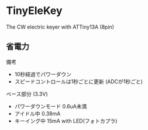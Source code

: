 TinyEleKey
==========

The CW electric keyer with ATTiny13A (8pin)


省電力
------

備考

- 10秒経過でパワーダウン
- スピードコントロールは1秒ごとに更新 (ADCが1秒ごと)

ベース部分 (3.3V)

- パワーダウンモード 0.6uA未満
- アイドル中 0.38mA
- キーイング中 15mA with LED(フォトカプラ)

